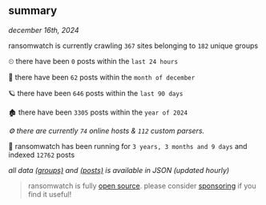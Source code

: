 
## summary
_december 16th, 2024_

ransomwatch is currently crawling `367` sites belonging to `182` unique groups

⏲ there have been `0` posts within the `last 24 hours`

🦈 there have been `62` posts within the `month of december`

🪐 there have been `646` posts within the `last 90 days`

🏚 there have been `3305` posts within the `year of 2024`

_⚙️ there are currently `74` online hosts & `112` custom parsers._

🦕 ransomwatch has been running for `3 years, 3 months and 9 days` and indexed `12762` posts

_all data  [(groups)](http://https://dataleak.hopeless99.top//groups) and [(posts)](http://https://dataleak.hopeless99.top//posts) is available in JSON (updated hourly)_

> ransomwatch is fully [open source](https://github.com/joshhighet/ransomwatch#ransomwatch--). please consider [sponsoring](https://github.com/sponsors/joshhighet) if you find it useful!
